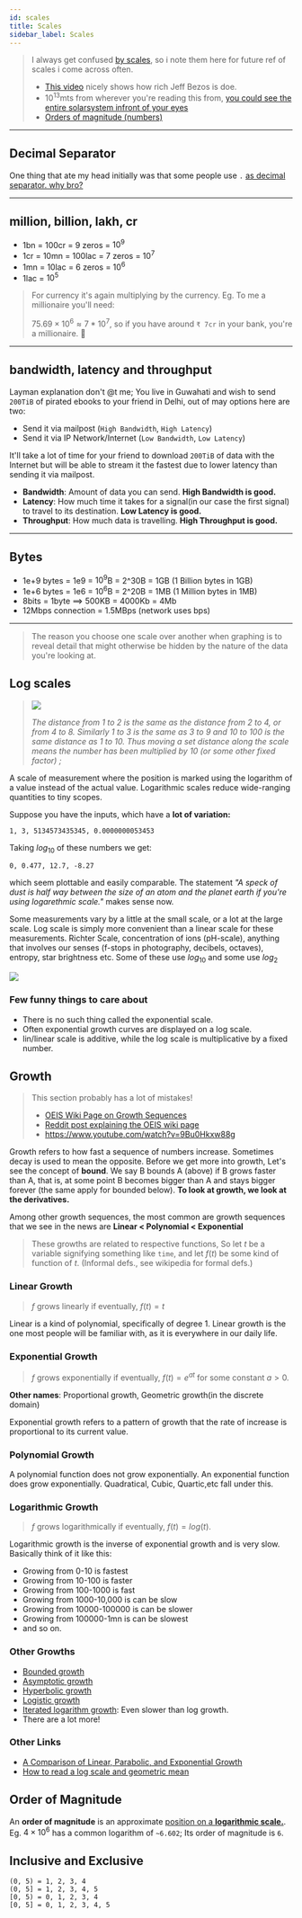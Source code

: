 ```yaml
---
id: scales
title: Scales
sidebar_label: Scales
---
```


> I always get confused [by scales](https://en.wikipedia.org/wiki/Scale), so i note them here for future ref of scales i come across often.
>
> - [This video](https://www.youtube.com/watch?v=qSOVBiEotaw) nicely shows how rich Jeff Bezos is doe.
> - $10^{13}$mts from wherever you're reading this from, [you could see the entire solarsystem infront of your eyes](https://www.youtube.com/watch?v=0fKBhvDjuy0)
> - [Orders of magnitude (numbers)](<https://en.wikipedia.org/wiki/Orders_of_magnitude_(numbers)>)

---

## Decimal Separator

One thing that ate my head initially was that some people use `.` [as decimal separator. why bro?](https://en.wikipedia.org/wiki/Decimal_separator)

---

## million, billion, lakh, cr

- 1bn = 100cr = 9 zeros = $10^9$
- 1cr = 10mn = 100lac = 7 zeros = $10^7$
- 1mn = 10lac = 6 zeros = $10^6$
- 1lac = $10^5$

> For currency it's again multiplying by the currency. Eg. To me a millionaire you'll need:
>
> $75.69 \times 10^6 \approx 7*10^7$, so if you have around `₹ 7cr` in your bank, you're a millionaire. 🤑

---

## bandwidth, latency and throughput

Layman explanation don't @t me; You live in Guwahati and wish to send `200TiB` of pirated ebooks to your friend in Delhi, out of may options here are two:

- Send it via mailpost (`High Bandwidth`, `High Latency`)
- Send it via IP Network/Internet (`Low Bandwidth`, `Low Latency`)

It'll take a lot of time for your friend to download `200TiB` of data with the Internet but will be able to stream it the fastest due to lower latency than sending it via mailpost.

- **Bandwidth**: Amount of data you can send. **High Bandwidth is good.**
- **Latency**: How much time it takes for a signal(in our case the first signal) to travel to its destination. **Low Latency is good.**
- **Throughput**: How much data is travelling. **High Throughput is good.**

---

## Bytes

- 1e+9 bytes = 1e9 = $10^9$B = 2^30B = 1GB (1 Billion bytes in 1GB)
- 1e+6 bytes = 1e6 = $10^6$B = 2^20B = 1MB (1 Million bytes in 1MB)
- 8bits = 1byte $\implies$ 500KB = 4000Kb = 4Mb
- 12Mbps connection = 1.5MBps (network uses bps)

---

> The reason you choose one scale over another when graphing is to reveal detail that might otherwise be hidden by the nature of the data you're looking at.

## Log scales

> ![](/img/logscale.png)
>
> _The distance from 1 to 2 is the same as the distance from 2 to 4, or from 4 to 8. Similarly 1 to 3 is the same as 3 to 9 and 10 to 100 is the same distance as 1 to 10. Thus moving a set distance along the scale means the number has been multiplied by 10 (or some other fixed factor) ;_

A scale of measurement where the position is marked using the logarithm of a value instead of the actual value. Logarithmic scales reduce wide-ranging quantities to tiny scopes.

Suppose you have the inputs, which have a **lot of variation:**

```
1, 3, 5134573435345, 0.0000000053453
```

Taking $log_{10}$ of these numbers we get:

```
0, 0.477, 12.7, -8.27
```

which seem plottable and easily comparable. The statement _"A speck of dust is half way between the size of an atom and the planet earth if you're using logarethmic scale."_ makes sense now.

Some measurements vary by a little at the small scale, or a lot at the large scale. Log scale is simply more convenient than a linear scale for these measurements. Richter Scale, concentration of ions (pH-scale), anything that involves our senses (f-stops in photography, decibels, octaves), entropy, star brightness etc. Some of these use $log_{10}$ and some use $log_2$

![](/img/logscale_comp.png)

### Few funny things to care about

- There is no such thing called the exponential scale.
- Often exponential growth curves are displayed on a log scale.
- lin/linear scale is additive, while the log scale is multiplicative by a fixed number.

## Growth

> This section probably has a lot of mistakes!
>
> - [OEIS Wiki Page on Growth Sequences](https://oeis.org/wiki/Growth_of_sequences)
> - [Reddit post explaining the OEIS wiki page](http://archive.is/O5s8R)
> - https://www.youtube.com/watch?v=9Bu0Hkxw88g

Growth refers to how fast a sequence of numbers increase. Sometimes decay is used to mean the opposite. Before we get more into growth, Let's see the concept of **bound**. We say B bounds A (above) if B grows faster than A, that is, at some point B becomes bigger than A and stays bigger forever (the same apply for bounded below). **To look at growth, we look at the derivatives.**

Among other growth sequences, the most common are growth sequences that we see in the news are **Linear < Polynomial < Exponential**

> These growths are related to respective functions, So let $t$ be a variable signifying something like `time`, and let $f(t)$ be some kind of function of $t$. (Informal defs., see wikipedia for formal defs.)

### Linear Growth

> $f$ grows linearly if eventually, $f(t) = t$

Linear is a kind of polynomial, specifically of degree 1. Linear growth is the one most people will be familiar with, as it is everywhere in our daily life.

### Exponential Growth

> $f$ grows exponentially if eventually, $f(t) = e^{at}$ for some constant $a > 0$.

**Other names**: Proportional growth, Geometric growth(in the discrete domain)

Exponential growth refers to a pattern of growth that the rate of increase is proportional to its current value.

### Polynomial Growth

A polynomial function does not grow exponentially. An exponential function does grow exponentially. Quadratical, Cubic, Quartic,etc fall under this.

### Logarithmic Growth

> $f$ grows logarithmically if eventually, $f(t) = log(t)$.

Logarithmic growth is the inverse of exponential growth and is very slow. Basically think of it like this:

- Growing from 0-10 is fastest
- Growing from 10-100 is faster
- Growing from 100-1000 is fast
- Growing from 1000-10,000 is can be slow
- Growing from 10000-100000 is can be slower
- Growing from 100000-1mn is can be slowest
- and so on.

### Other Growths

- [Bounded growth](https://en.wikipedia.org/wiki/Bounded_growth)
- [Asymptotic growth](/pdf/asymptotic-growth.pdf)
- [Hyperbolic growth](https://en.wikipedia.org/wiki/Hyperbolic_growth)
- [Logistic growth](https://en.wikipedia.org/wiki/Logistic_function)
- [Iterated logarithm growth](https://en.wikipedia.org/wiki/Iterated_logarithm): Even slower than log growth.
- There are a lot more!

### Other Links

- [A Comparison of Linear, Parabolic, and Exponential Growth](https://asiakas.kotisivukone.com/files/clarity.kotisivukone.com/comparison_of_growth.pdf)
- [How to read a log scale and geometric mean](https://www.youtube.com/watch?v=8jR-_Om4myk)

## Order of Magnitude

An **order of magnitude** is an approximate [position on a **logarithmic scale.**](https://psychology.wikia.org/wiki/Order_of_magnitude). Eg. $4\times10^6$ has a common logarithm of `~6.602`; Its order of magnitude is `6`.

## Inclusive and Exclusive

```
(0, 5) = 1, 2, 3, 4
(0, 5] = 1, 2, 3, 4, 5
[0, 5) = 0, 1, 2, 3, 4
[0, 5] = 0, 1, 2, 3, 4, 5
```
